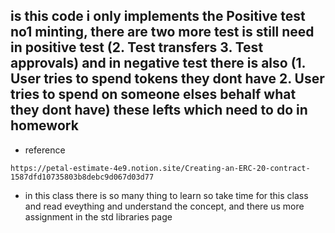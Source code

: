 ## is this code i only implements the Positive test no1 minting, there are two more test is still need in positive test (2. Test transfers 3. Test approvals) and in negative test there is also (1. User tries to spend tokens they dont have 2. User tries to spend on someone elses behalf what they dont have) these lefts which need to do in homework

- reference
```link
https://petal-estimate-4e9.notion.site/Creating-an-ERC-20-contract-1587dfd10735803b8debc9d067d03d77
```


- in this class there is so many thing to learn so take time for this class and read eveything and understand the concept, and there us more assignment in the std libraries page